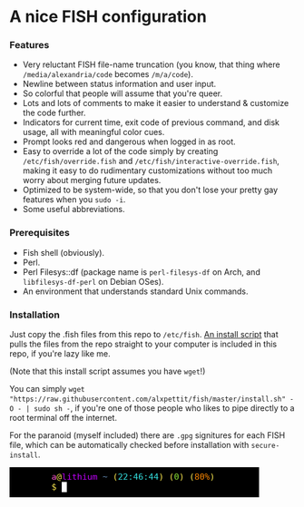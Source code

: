 # A nice FISH configuration

### Features 
* Very reluctant FISH file-name truncation
(you know, that thing where `/media/alexandria/code` becomes `/m/a/code`).
* Newline between status information and user input.
* So colorful that people will assume that you're queer.
* Lots and lots of comments to make it easier to understand & customize the code further.
* Indicators for current time, exit code of previous command, and disk usage, all with meaningful color cues.
* Prompt looks red and dangerous when logged in as root.
* Easy to override a lot of the code simply by creating `/etc/fish/override.fish` and `/etc/fish/interactive-override.fish`,
making it easy to do rudimentary customizations without too much worry about merging future updates.
* Optimized to be system-wide, so that you don't lose your pretty gay features when you `sudo -i`.
* Some useful abbreviations.

### Prerequisites
* Fish shell (obviously).
* Perl.
* Perl Filesys::df (package name is `perl-filesys-df` on Arch, and `libfilesys-df-perl` on Debian OSes).
* An environment that understands standard Unix commands.

### Installation
Just copy the .fish files from this repo to `/etc/fish`.
[An install script](https://raw.githubusercontent.com/alxpettit/fish/master/install.sh)
that pulls the files from the repo straight to your computer is included in this repo, if you're lazy like me.

(Note that this install script assumes you have `wget`!)

You can simply `wget "https://raw.githubusercontent.com/alxpettit/fish/master/install.sh" -O - | sudo sh -`,
if you're one of those people who likes to pipe directly to a root terminal off the internet.

For the paranoid (myself included) there are `.gpg` signitures for each FISH file,
which can be automatically checked before installation with `secure-install`.

![fish prompt image](media/fish-prompt.png)
